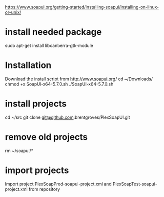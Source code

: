 https://www.soapui.org/getting-started/installing-soapui/installing-on-linux-or-unix/

# install needed package
sudo apt-get install libcanberra-gtk-module

# Installation
Download the install script from http://www.soapui.org/
cd ~/Downloads/
chmod +x SoapUI-x64-5.7.0.sh
./SoapUI-x64-5.7.0.sh

# install projects
cd ~/src
git clone git@github.com:brentgroves/PlexSoapUI.git 
# remove old projects
rm ~/soapui/*
# import projects
Import project PlexSoapProd-soapui-project.xml and PlexSoapTest-soapui-project.xml from repository     


